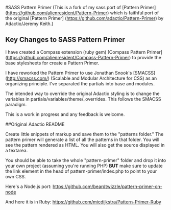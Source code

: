 #SASS Pattern Primer
\(This is a fork of my sass port of [Pattern Primer]  (https://github.com/alienresident/Pattern-Primer) which is faithful port of the original [Pattern Primer] (https://github.com/adactio/Pattern-Primer) by Adactio/Jeremy Keith.\)

## Key Changes to SASS Pattern Primer
I have created a Compass extension \(ruby gem\) [Compass Pattern Primer]  (https://github.com/alienresident/Compass-Pattern-Primer) to provide the base stylesheets for create a Pattern Primer. 

I have reworked the Pattern Primer to use Jonathan Snook's [SMACSS] (http://smacss.com/) \(Scalable and Modular Architecture for CSS\) as an organizing principle. I've separated the partials into base and modules. 

The intended way to override the original Adactio styling is to change the variables in partials/variables/theme/_overrides. This follows the SMACSS paradigm.

This is a work in progress and any feedback is welcome.

##Original Adactio README

Create little snippets of markup and save them to the "patterns folder." The pattern primer will generate a list of all the patterns in that folder. You will see the pattern rendered as HTML. You will also get the source displayed in a textarea.

You should be able to take the whole "pattern-primer" folder and drop it into your own project (assuming you're running PHP) **BUT** make sure to update the link element in the head of pattern-primer/index.php to point to your own CSS.

Here's a Node.js port: https://github.com/beardtwizzle/pattern-primer-on-node

And here it is in Ruby: https://github.com/micdijkstra/Pattern-Primer-Ruby